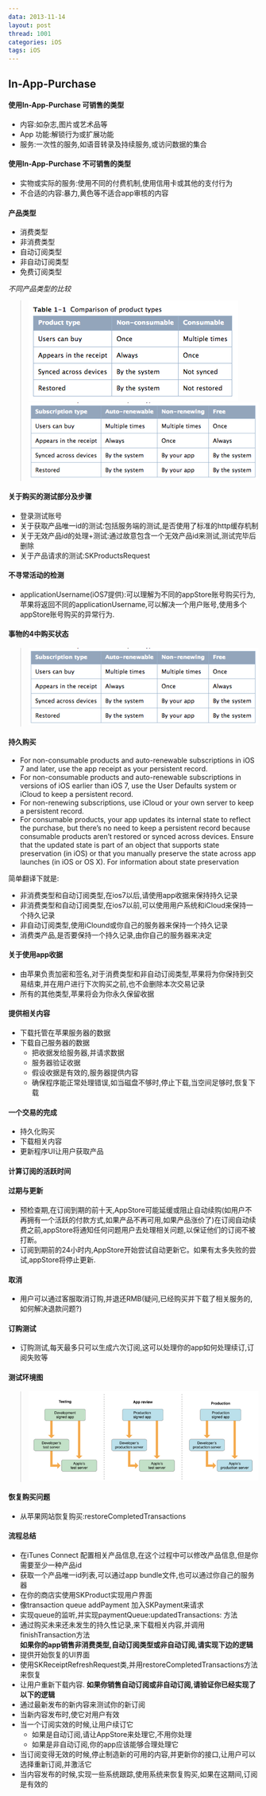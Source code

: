 ```yaml
---
data: 2013-11-14
layout: post
thread: 1001
categories: iOS
tags: iOS
---
```


## In-App-Purchase ##

#### 使用In-App-Purchase 可销售的类型 ####
* 内容:如杂志,图片或艺术品等  
* App 功能:解锁行为或扩展功能  
* 服务:一次性的服务,如语音转录及持续服务,或访问数据的集合

#### 使用In-App-Purchase 不可销售的类型 ####
* 实物或实际的服务:使用不同的付费机制,使用信用卡或其他的支付行为  
* 不合适的内容:暴力,黄色等不适合app审核的内容  

#### 产品类型
* 消费类型  
* 非消费类型  
* 自动订阅类型  
* 非自动订阅类型  
* 免费订阅类型  

_不同产品类型的比较_
><img Src="../album/ios开发/In-App-Purchase/In-App-Purchase-1.png"/>
><img Src="../album/ios开发/In-App-Purchase/In-App-Purchase-2.png"/>

#### 关于购买的测试部分及步骤
* 登录测试账号
* 关于获取产品唯一id的测试:包括服务端的测试,是否使用了标准的http缓存机制  
* 关于无效产品id的处理+测试:通过故意包含一个无效产品id来测试,测试完毕后删除  
* 关于产品请求的测试:SKProductsRequest  


#### 不寻常活动的检测  
* applicationUsername(iOS7提供):可以理解为不同的appStore账号购买行为,苹果将返回不同的applicationUsername,可以解决一个用户账号,使用多个appStore账号购买的异常行为.

#### 事物的4中购买状态  
><img Src="../album/ios开发/In-App-Purchase/In-App-Purchase-2.png"/>

#### 持久购买
>
* For non-consumable products and auto-renewable subscriptions in iOS 7 and later, use the app receipt as your persistent record.
* For non-consumable products and auto-renewable subscriptions in versions of iOS earlier than iOS 7, use the User Defaults system or iCloud to keep a persistent record.
* For non-renewing subscriptions, use iCloud or your own server to keep a persistent record.
* For consumable products, your app updates its internal state to reflect the purchase, but there’s no need to keep a persistent record because consumable products aren’t restored or synced across devices. Ensure that the updated state is part of an object that supports state preservation (in iOS) or that you manually preserve the state across app launches (in iOS or OS X). For information about state preservation

简单翻译下就是:
* 非消费类型和自动订阅类型,在ios7以后,请使用app收据来保持持久记录  
* 非消费类型和自动订阅类型,在ios7以前,可以使用用户系统和iCloud来保持一个持久记录  
* 非自动订阅类型,使用iClound或你自己的服务器来保持一个持久记录  
* 消费类产品,是否要保持一个持久记录,由你自己的服务器来决定  

#### 关于使用app收据
* 由苹果负责加密和签名,对于消费类型和非自动订阅类型,苹果将为你保持到交易结束,并在用户进行下次购买之前,也不会删除本次交易记录  
* 所有的其他类型,苹果将会为你永久保留收据  

#### 提供相关内容   
* 下载托管在苹果服务器的数据
* 下载自己服务器的数据
	* 把收据发给服务器,并请求数据  
	* 服务器验证收据  
	* 假设收据是有效的,服务器提供内容  
	* 确保程序能正常处理错误,如当磁盘不够时,停止下载,当空间足够时,恢复下载  

#### 一个交易的完成  
* 持久化购买  
* 下载相关内容  
* 更新程序UI让用户获取产品  

#### 计算订阅的活跃时间

#### 过期与更新  
* 预检查期,在订阅到期的前十天,AppStore可能延缓或阻止自动续购(如用户不再拥有一个活跃的付款方式,如果产品不再可用,如果产品涨价了)在订阅自动续费之前,appStore将通知任何问题用户去处理相关问题,以保证他们的订阅不被打断。
* 订阅到期前的24小时内,AppStore开始尝试自动更新它。如果有太多失败的尝试,appStore将停止更新.

#### 取消  
* 用户可以通过客服取消订购,并退还RMB(疑问,已经购买并下载了相关服务的,如何解决退款问题?)

#### 订购测试  
* 订购测试,每天最多只可以生成六次订阅,这可以处理你的app如何处理续订,订阅失败等

#### 测试环境图  
><img Src="../album/ios开发/In-App-Purchase/In-App-Purchase-4.png"/>

#### 恢复购买问题  
* 从苹果网站恢复购买:restoreCompletedTransactions

#### 流程总结
* 在iTunes Connect 配置相关产品信息,在这个过程中可以修改产品信息,但是你需要至少一种产品id
* 获取一个产品唯一id列表,可以通过app bundle文件,也可以通过你自己的服务器
* 在你的商店实使用SKProduct实现用户界面  
* 像transaction queue addPayment 加入SKPayment来请求
* 实现queue的监听,并实现paymentQueue:updatedTransactions: 方法
* 通过购买未来还未发生的持久性记录,来下载相关内容,并调用finishTransaction方法  
    __如果你的app销售非消费类型,自动订阅类型或非自动订阅,请实现下边的逻辑__
* 提供开始恢复的UI界面
* 使用SKReceiptRefreshRequest类,并用restoreCompletedTransactions方法来恢复
* 让用户重新下载内容.
    __如果你销售自动订阅或非自动订阅,请验证你已经实现了以下的逻辑__
* 通过最新发布的新内容来测试你的新订阅  
* 当新内容发布时,使它对用户有效
* 当一个订阅实效的时候,让用户续订它  
	* 如果是自动订阅,请让AppStore来处理它,不用你处理  
	* 如果是非自动订阅,你的app应该能够合理处理它  
* 当订阅变得无效的时候,停止制造新的可用的内容,并更新你的接口,让用户可以选择重新订阅,并激活它  
* 当内容发布的时候,实现一些系统跟踪,使用系统来恢复购买,如果在这期间,订阅是有效的  




